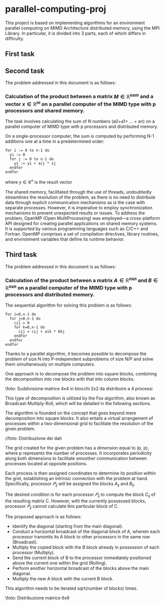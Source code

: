 # parallel-computing-proj
This project is based on implementing algorithms for an environment parallel computing on MIMD Architecture distributed memory, using the MPI Library.
In particular, it is divided into 3 parts, each of which differs in difficulty.


## First task

## Second task
The problem addressed in this document is as follows:

### Calculation of the product between a matrix $M \in \mathbb{R}^{nxm}$ and a vector $x \in \mathbb{R}^{m}$  on a parallel computer of the MIMD type with p processors and shared memory.

The task involves calculating the sum of N numbers (a0+a1+ … + an) on a parallel computer of MIMD type with p processors and distributed memory.

On a single-processor computer, the sum is computed by performing N-1 additions one at a time in a predetermined order:

```plaintext
for i := 0 to n-1 do
  yi := 0
  for j := 0 to n-1 do
    yi := yi + aij * xj
  endfor
endfor
```
where $y \in \mathbb{R}^{n}$ is the result vector

The shared memory, facilitated through the use of threads, undoubtedly streamlines the resolution of the problem, as there is no need to distribute data through explicit communication mechanisms as is the case with separate processes. However, it is imperative to employ synchronization mechanisms to prevent unexpected results or issues. 
To address the problem, OpenMP (Open MultiProcessing) was employed—a cross-platform API designed for creating parallel applications on shared memory systems. It is supported by various programming languages such as C/C++ and Fortran. OpenMP comprises a set of compilation directives, library routines, and environment variables that define its runtime behavior.

## Third task
The problem addressed in this document is as follows:

### Calculation of the product between a matrix  $A \in \mathbb{R}^{nxn}$ and $B \in \mathbb{R}^{nxn}$ on a parallel computer of the MIMD type with p processors and distributed memory.

The sequential algorithm for solving this problem is as follows:

```plaintext
for i=0,n-1 do
  for j=0,n-1 do
    cij = 0
    for k=0,n-1 do
      cij = cij + aik * bkj
    endfor
  endfor
endfor
```
Thanks to a parallel algorithm, it becomes possible to decompose the problem of size N into P-independent subproblems of size N/P and solve them simultaneously on multiple computers.

One approach is to decompose the problem into square blocks, combining the decomposition into row blocks with that into column blocks.

\\foto: Suddivisione matrice 4x4 in blocchi 2x2 da distribuire a 4 processi

This type of decomposition is utilized by the Fox algorithm, also known as Broadcast-Multiply-Roll, which will be detailed in the following sections.

The algorithm is founded on the concept that goes beyond mere decomposition into square blocks. It also entails a virtual arrangement of processes within a two-dimensional grid to facilitate the resolution of the given problem.

//foto: Distribuzione dei dati

The grid created for the given problem has a dimension equal to (p, p), where p represents the number of processes. It incorporates periodicity along both dimensions to facilitate smoother communication between processes located at opposite positions.

Each process is then assigned coordinates to determine its position within the grid, establishing an intrinsic connection with the problem at hand. Specifically, processor $𝑃_{ij}$ will be assigned the blocks $A_{ij}$ and $B_{ij}$.

The desired condition is for each processor $𝑃_{ij}$ to compute the block $C_{ij}$ of the resulting matrix C. However, with the currently possessed blocks, processor $𝑃_{ij}$ cannot calculate this particular block of C.

The proposed approach is as follows:
-  Identify the diagonal (starting from the main diagonal).
-  Conduct a horizontal broadcast of the diagonal block of A, wherein each processor transmits its A block to other processors in the same row (Broadcast).
-  Multiply the copied block with the B block already in possession of each processor (Multiply).
-  Send the current block of B to the processor immediately positioned above the current one within the grid (Rolling).
-  Perform another horizontal broadcast of the blocks above the main diagonal.
-  Multiply the new A block with the current B block.

This algorithm needs to be iterated sqrt(number of blocks) times.

\\foto: Distribuzione matrice 6x6
